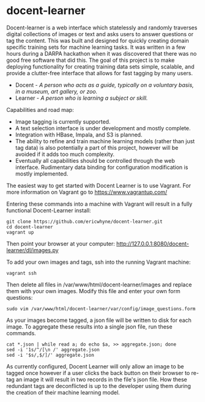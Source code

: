 docent-learner
==============

Docent-learner is a web interface which statelessly and randomly traverses digital collections of images or text and asks users to answer questions or tag the content. This was built and designed for quickly creating domain specific training sets for machine learning tasks. It was written in a few hours during a DARPA hackathon when it was discovered that there was no good free software that did this. The goal of this project is to make deploying functionality for creating training data sets simple, scalable, and provide a clutter-free interface that allows for fast tagging by many users.

* Docent - _A person who acts as a guide, typically on a voluntary basis, in a museum, art gallery, or zoo._
* Learner - _A person who is learning a subject or skill._

Capabilities and road map:
- Image tagging is currently supported. 
- A text selection interface is under development and mostly complete.
- Integration with HBase, Impala, and S3 is planned.
- The ability to refine and train machine learning models (rather than just tag data) is also potentially a part of this project, however will be avoided if it adds too much complexity. 
- Eventually all capabilities should be controlled through the web interface. Rudimentary data binding for configuration modification is mostly implemented.

The easiest way to get started with Docent Learner is to use Vagrant. For more information on Vagrant go to https://www.vagrantup.com/

Entering these commands into a machine with Vagrant will result in a fully functional Docent-Learner install:
```
git clone https://github.com/ericwhyne/docent-learner.git
cd docent-learner
vagrant up
```
Then point your browser at your computer: http://127.0.0.1:8080/docent-learner/dl/images.py

To add your own images and tags, ssh into the running Vagrant machine:
```
vagrant ssh
```
Then delete all files in /var/www/html/docent-learner/images and replace them with your own images.
Modify this file and enter your own form questions:
```
sudo vim /var/www/html/docent-learner/var/config/image_questions.form
```

As your images become tagged, a json file will be written to disk for each image. To aggregate these results into a single json file, run these commands.
```
cat *.json | while read a; do echo $a, >> aggregate.json; done
sed -i '1s/^/[\n /' aggregate.json
sed -i '$s/,$/]/' aggregate.json
```

As currently configured, Docent Learner will only allow an image to be tagged once however if a user clicks the back button on their browser to re-tag an image it will result in two records in the file's json file. How these redundant tags are deconflicted is up to the developer using them during the creation of their machine learning model.

